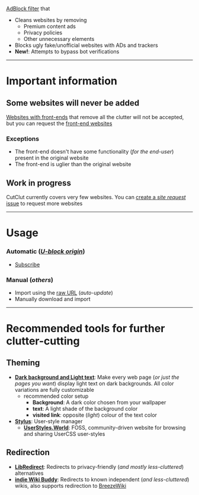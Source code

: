 [AdBlock filter](https://adguard.com/en/blog/what-are-filters.html) that
- Cleans websites by removing
  - Premium content ads
  - Privacy policies
  - Other unnecessary elements
- Blocks ugly fake/unofficial websites with ADs and trackers
- **New!**: Attempts to bypass bot verifications

------

# Important information

## Some websites will never be added
[Websites with front-ends](https://github.com/mendel5/alternative-front-ends) that remove all the clutter will not be accepted, but you can request the [front-end websites](https://github.com/mendel5/alternative-front-ends)
### Exceptions
- The front-end doesn't have some functionality (*for the end-user*) present in the original website
- The front-end is uglier than the original website
## Work in progress
CutClut currently covers very few websites.
You can [create a *site request* issue](https://github.com/DestroyerBDT/CutClut/issues/new?assignees=&labels=Site+request&projects=&template=site-request.md&title=) to request more websites

---

# Usage
### Automatic (*[U-block origin](https://ublockorigin.com)*)
  - [Subscribe](https://subscribe.adblockplus.org/?location=https://raw.githubusercontent.com/DestroyerBDT/CutClut/refs/heads/main/CutClut.txt&title=CutClut)
### Manual (*others*)
  - Import using the [raw URL](https://raw.githubusercontent.com/DestroyerBDT/CutClut/refs/heads/main/CutClut.txt) (*auto-update*)
  - Manually download and import
---
# Recommended tools for further clutter-cutting
## Theming
- [**Dark background and Light text**](https://addons.mozilla.org/en-US/firefox/addon/dark-background-light-text): Make every web page (*or just the pages you want*) display light text on dark backgrounds. All color variations are fully customizable
  - recommended color setup
     - **Background**: A dark color chosen from your wallpaper
     - **text**: A light shade of the background color
     - **visited link**: opposite (*light*) colour of the text color
- [**Stylus**](https://github.com/openstyles/stylus): User-style manager
  - [**UserStyles.World**](https://userstyles.world): FOSS, community-driven website for browsing and sharing UserCSS user-styles
## Redirection
- [**LibRedirect**](https://libredirect.github.io): Redirects to privacy-friendly (*and mostly less-cluttered*) alternatives
- [**indie Wiki Buddy**](https://getindie.wiki): Redirects to known independent (*and less-cluttered*) wikis, also supports redirection to [BreezeWiki](https://bw.projectsegfau.lt)